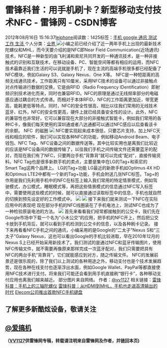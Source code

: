 
# 雷锋科普：用手机刷卡？新型移动支付技术NFC - 雷锋网 - CSDN博客


2012年08月16日 15:16:37[leiphone](https://me.csdn.net/leiphone)阅读数：1425标签：[手机																](https://so.csdn.net/so/search/s.do?q=手机&t=blog)[google																](https://so.csdn.net/so/search/s.do?q=google&t=blog)[通讯																](https://so.csdn.net/so/search/s.do?q=通讯&t=blog)[测试																](https://so.csdn.net/so/search/s.do?q=测试&t=blog)[工作																](https://so.csdn.net/so/search/s.do?q=工作&t=blog)[生活																](https://so.csdn.net/so/search/s.do?q=生活&t=blog)[
							](https://so.csdn.net/so/search/s.do?q=工作&t=blog)[
																					](https://so.csdn.net/so/search/s.do?q=测试&t=blog)个人分类：[业界																](https://blog.csdn.net/leiphone/article/category/873390)
[
																								](https://so.csdn.net/so/search/s.do?q=测试&t=blog)
[
				](https://so.csdn.net/so/search/s.do?q=通讯&t=blog)
[
			](https://so.csdn.net/so/search/s.do?q=通讯&t=blog)
[
		](https://so.csdn.net/so/search/s.do?q=google&t=blog)
[
	](https://so.csdn.net/so/search/s.do?q=手机&t=blog)
![](http://www.leiphone.com/wp-content/uploads/2012/08/013000008029871300280142139312.jpg)小编之前已经介绍了近一两年手机上出现的最新技术陀螺仪和MHL，而今天要介绍的是NFC即Near Field Communication(近场通讯)技术，NFC是一种新型的由飞利浦和索尼共同开发的一种通讯技术，是一种非接触式的识别和互联技术，在移动设备、PC、智能空间等都有相应的运用，而NFC技术最靠近我们生活的可以说就是手机了，现在主流的高端手机很多都已经配备了NFC模块，例如Galaxy S3、Galaxy Nexus、One X等。
NFC是一种短距离的高频无线通讯技术，工作距离只有10厘米，采用NFC技术的设备可以通过非接触点对点传输进行数据的交换，它是由RFID（Radio Frequency IDentification）即射频识别技术进化而来，同时也兼容RFID。NFC的原理是通过无线频率部分的电磁感应通过耦合的方式传递。而相对于本体RFID，NFC的工作距离更加近，带宽更高，能耗更低等特点。同时，NFC的安全性很高，相比以往我们常用的无线技术蓝牙、红外，NFC的安全性更高，硬件上就已经具备安全性的设计。此外，NFC的兼容性也非常好，它可以兼容现在大部分的非接触式智能卡，例如我们常用的各种IC卡，像我们每天使用的深圳通或者八达通都可以通过NFC感应以后查看该卡的余额。
NFC  的磁圈
![](http://www.leiphone.com/wp-content/uploads/2012/08/86d6277f9e2f070819d2f8abe924b899a801f242.jpg)
NFC要实现起来成本很低，只要芯片支持，加上NFC天线和相应的软件，我们可以实现各种NFC的功能，例如移动Android Beam、电子钱包、NFC Tag、NFC设备之间的数据传送等。其中比较实用也是离我们比较近的应该是NFC设备间的数据传输了，以往我们手机之间传输文件还需要蓝牙的配对，而现在我们有了NFC，只要两台手机“背靠背”就可以完成“配对”，直接传输资料。NFC Tag也是很多新款手机的卖点，主要是集中在LG的Tag+和索尼的Smart Tag这两个品牌上。
LG的Tag+功能
LG最近的新款手机如Optimus 4X HD和Optimus LTE2中都有一个新的Tag+功能，手机会附送几张NFC标签。Tag+的作用是我们先利用手机中的NFC在标签上输入我们常用的特定情景模式，例如驾驶模式，办公模式，睡眠模式等，再把这些情景模式的信息通过NFC写入标签中，需要使用这些模式的时候，就可以直接通过读取标签中的信息，手机也就自然的切换到预先设定好的工作模式中。
![](http://www.leiphone.com/wp-content/uploads/2012/08/2854529_2012-07-10-11-22-52-1.jpg)
![](http://www.leiphone.com/wp-content/uploads/2012/08/20120220225330742527.jpg)
接下来我们就来测试一下NFC在实际应用中的表现吧
现在部分手机的NFC线圈装在了手机电池上，测试NFC也成为了一种检验原装电池的方法。
![](http://www.leiphone.com/wp-content/uploads/2012/08/12343.jpg)
首先来看看我们经常都接触到的公交卡，我们先在Google市场中下载一个名为”小木公交“的应用，把手机的NFC开上，然后把公交卡放到手机背后，就可以看到手机检测到公交卡的信息，以及各种刷卡记录。
接下来再看看NFC手机之间的通讯，小编采用的是Google的“二太子”Nexus S和“三太子”Galaxy Nexus，这也可以看出Google的手机比较进取，早在2010年12月的Nexus S上已经开始采用新技术了。我们测试的是通过NFC和蓝牙传输图片，使用NFC传输文件，就不需要再像原来那样完成一次蓝牙配对，我们只需要把具有NFC的两台手机“背靠背”，它们就能感应到对方，随之传输文件。
NFC的发展前景还是很乐观的，除了我们以上测试的各种用途之外，移动支付也是个技术发展趋势，现在各种在线支付也逐渐浮出水面，例如Google Wallet、PayPal等都直接使用NFC技术进行支付。将来我们可能还会看到用手机直接刷“银行卡”，各种移动支付应用也离我们越来越近。
部分图片来自网络。
作者：[@vv1127](http://weibo.com/vv1127)
相关链接：[雷锋科普：手机上的三轴陀螺仪](http://www.leiphone.com/0815-gyroscope-iphone.html)
[雷锋科普：从HDMI到MHL，手机也走进高清输出的时代](http://www.leiphone.com/0815-hdmi-mhl.html)
[Elecom公司推出首款NFC手机键盘](http://www.leiphone.com/elecom-nfc-keyboard.html)
## 了解更多新酷炫设备，敬请关注
## [@爱搞机](http://weibo.com/u/2708473010)

**（****[VV1127](http://www.leiphone.com/author/%E5%BC%A0%E5%A8%81)****供****雷锋网****专稿，转载请注明来自雷锋网及作者，并链回本页)**

